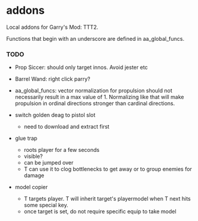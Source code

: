 # addons
Local addons for Garry's Mod: TTT2.

Functions that begin with an underscore are defined in aa_global_funcs.


### TODO

- Prop Siccer: should only target innos. Avoid jester etc
- Barrel Wand: right click parry?
- aa_global_funcs: vector normalization for propulsion should not necessarily result in a max value of 1. Normalizing like that will make propulsion in ordinal directions stronger than cardinal directions.
- switch golden deag to pistol slot
    - need to download and extract first
    
- glue trap
    - roots player for a few seconds
    - visible?
    - can be jumped over
    - T can use it to clog bottlenecks to get away or to group enemies for damage
- model copier
    - T targets player. T will inherit target's playermodel when T next hits some special key.
    - once target is set, do not require specific equip to take model
